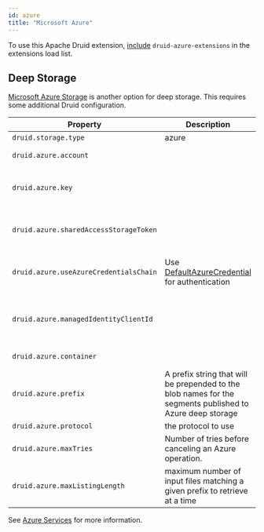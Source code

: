 ```yaml
---
id: azure
title: "Microsoft Azure"
---
```


<!--
  ~ Licensed to the Apache Software Foundation (ASF) under one
  ~ or more contributor license agreements.  See the NOTICE file
  ~ distributed with this work for additional information
  ~ regarding copyright ownership.  The ASF licenses this file
  ~ to you under the Apache License, Version 2.0 (the
  ~ "License"); you may not use this file except in compliance
  ~ with the License.  You may obtain a copy of the License at
  ~
  ~   http://www.apache.org/licenses/LICENSE-2.0
  ~
  ~ Unless required by applicable law or agreed to in writing,
  ~ software distributed under the License is distributed on an
  ~ "AS IS" BASIS, WITHOUT WARRANTIES OR CONDITIONS OF ANY
  ~ KIND, either express or implied.  See the License for the
  ~ specific language governing permissions and limitations
  ~ under the License.
  -->


To use this Apache Druid extension, [include](../../configuration/extensions.md#loading-extensions) `druid-azure-extensions` in the extensions load list.

## Deep Storage

[Microsoft Azure Storage](http://azure.microsoft.com/en-us/services/storage/) is another option for deep storage. This requires some additional Druid configuration.

|Property|Description|Possible Values|Default|
|--------|---------------|-----------|-------|
|`druid.storage.type`|azure||Must be set.|
|`druid.azure.account`||Azure Storage account name.|Must be set.|
|`druid.azure.key`||Azure Storage account key.|Optional. Set one of key, sharedAccessStorageToken or useAzureCredentialsChain.|
|`druid.azure.sharedAccessStorageToken`||Azure Shared Storage access token|Optional. Set one of key, sharedAccessStorageToken or useAzureCredentialsChain..| 
|`druid.azure.useAzureCredentialsChain`|Use [DefaultAzureCredential](https://learn.microsoft.com/en-us/java/api/overview/azure/identity-readme?view=azure-java-stable) for authentication|Optional. Set one of key, sharedAccessStorageToken or useAzureCredentialsChain.|False|
|`druid.azure.managedIdentityClientId`||If you want to used managed identity auth in the DefaultAzureCredential. useAzureCredentialsChain must be true.|Optional.| 
|`druid.azure.container`||Azure Storage container name.|Must be set.|
|`druid.azure.prefix`|A prefix string that will be prepended to the blob names for the segments published to Azure deep storage| |""|
|`druid.azure.protocol`|the protocol to use|http or https|https|
|`druid.azure.maxTries`|Number of tries before canceling an Azure operation.| |3|
|`druid.azure.maxListingLength`|maximum number of input files matching a given prefix to retrieve at a time| |1024|

See [Azure Services](http://azure.microsoft.com/en-us/pricing/free-trial/) for more information.
